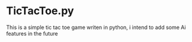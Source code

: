 # TicTacToe.py
This is a simple tic tac toe game writen in python, i intend to add some Ai features in the future 
